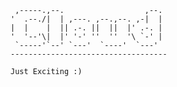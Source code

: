 
     ,-----.,--.                  ,--. 
    '  .--./|  | ,---. ,--.,--. ,-|  |
    |  |    |  || .-. ||  ||  |' .-. |
    '  '--'\|  |' '-' ''  ''  '\ `-' |
     `-----'`--' `---'  `----'  `---' 
    -----------------------------------
    
    Just Exciting :)
